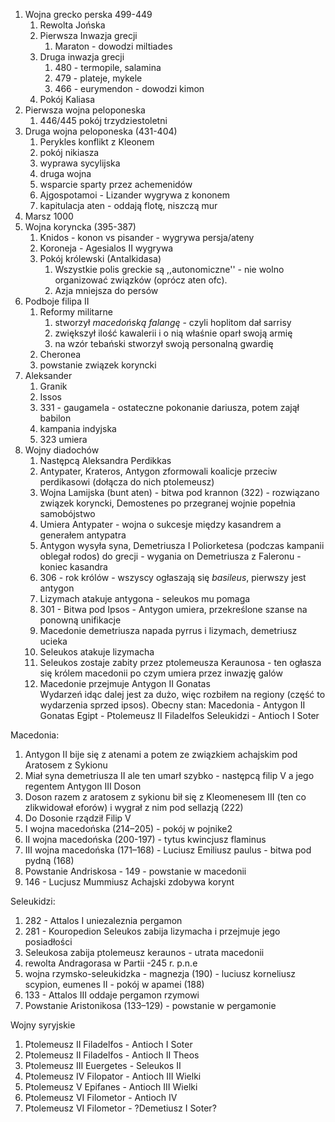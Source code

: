 1. Wojna grecko perska 499-449
    1. Rewolta Jońska
    2. Pierwsza Inwazja grecji
       1. Maraton - dowodzi miltiades
    3. Druga inwazja grecji 
       1. 480 - termopile, salamina
       2. 479 - plateje, mykele
       3. 466 - eurymendon - dowodzi kimon
    4. Pokój Kaliasa 
2. Pierwsza wojna peloponeska
   1. 446/445 pokój trzydziestoletni
3. Druga wojna peloponeska (431-404)
   1. Perykles konflikt z Kleonem
   2. pokój nikiasza
   3. wyprawa sycylijska
   4. druga wojna 
   5. wsparcie sparty przez achemenidów 
   6. Ajgospotamoi - Lizander wygrywa z kononem
   7. kapitulacja aten - oddają flotę, niszczą mur
4. Marsz 1000
5. Wojna koryncka (395-387)
   1.  Knidos - konon vs pisander - wygrywa persja/ateny
   2.  Koroneja - Agesialos II wygrywa 
   3.  Pokój królewski (Antalkidasa)
       1.  Wszystkie polis greckie są ,,autonomiczne'' - nie wolno organizować związków (oprócz aten ofc). 
       2.  Azja mniejsza do persów
6.  Podboje filipa II
    1.  Reformy militarne
        1.  stworzył *macedońską falangę* - czyli hoplitom dał sarrisy
        2.  zwiększył ilość kawalerii i o nią właśnie oparł swoją armię
        3.  na wzór tebański stworzył swoją personalną gwardię 
    2.  Cheronea
    3.  powstanie związek koryncki
7.  Aleksander
    1.  Granik 
    2.  Issos
    3.  331 - gaugamela - ostateczne pokonanie dariusza, potem zajął babilon 
    4.  kampania indyjska
    5.  323 umiera
8. Wojny diadochów
   1. Następcą Aleksandra Perdikkas
   2. Antypater, Krateros, Antygon zformowali koalicje przeciw perdikasowi (dołącza do nich ptolemeusz)
   3. Wojna Lamijska (bunt aten) - bitwa pod krannon (322) - rozwiązano związek koryncki, Demostenes po przegranej wojnie popełnia samobójstwo
   4. Umiera Antypater - wojna o sukcesje między kasandrem a generałem antypatra
   5. Antygon wysyła syna, Demetriusza I Poliorketesa (podczas kampanii oblegał rodos) do grecji - wygania on Demetriusza z Faleronu - koniec kasandra 
   6. 306 - rok królów - wszyscy ogłaszają się *basileus*, pierwszy jest antygon
   7.  Lizymach atakuje antygona - seleukos mu pomaga
   8. 301 - Bitwa pod Ipsos - Antygon umiera, przekreślone szanse na ponowną unifikacje
   9. Macedonie demetriusza napada pyrrus i lizymach, demetriusz ucieka 
   10. Seleukos atakuje lizymacha 
   11. Seleukos zostaje zabity przez ptolemeusza Keraunosa - ten ogłasza się królem macedonii po czym umiera przez inwazję galów 
   12. Macedonie przejmuje Antygon II Gonatas    
Wydarzeń idąc dalej jest za dużo, więc rozbiłem na regiony (część to wydarzenia sprzed ipsos). 
Obecny stan:
   Macedonia - Antygon II Gonatas 
   Egipt - Ptolemeusz II Filadelfos 
   Seleukidzi - Antioch I Soter 

Macedonia:
   1. Antygon II bije się z atenami a potem ze związkiem achajskim pod Aratosem z Sykionu
   2. Miał syna demetriusza II ale ten umarł szybko - następcą filip V a jego regentem Antygon III Doson 
   3. Doson razem z aratosem z sykionu bił się z Kleomenesem III (ten co zlikwidował eforów) i wygrał z nim pod sellazją (222)
   4. Do Dosonie rządził Filip V
   5. I wojna macedońska (214–205) -  pokój w pojnike2
   6. II wojna macedońska (200-197) - tytus kwincjusz flaminus  
   7. III wojna macedońska (171–168) - Luciusz Emiliusz paulus - bitwa pod pydną (168)
   8. Powstanie Andriskosa - 149 - powstanie w macedonii 
   9. 146 - Lucjusz Mummiusz Achajski zdobywa korynt

Seleukidzi:
   1. 282 - Attalos I uniezaleznia pergamon
   2. 281 - Kouropedion Seleukos zabija lizymacha i przejmuje jego posiadłości
   3. Seleukosa zabija ptolemeusz keraunos - utrata macedonii
   4. rewolta Andragorasa w Partii -245 r. p.n.e
   5. wojna rzymsko-seleukidzka - magnezja (190) - luciusz korneliusz scypion, eumenes II - pokój w apamei (188)
   6. 133 - Attalos III oddaje pergamon rzymowi 
   7. Powstanie Aristonikosa (133–129) - powstanie w pergamonie   

Wojny syryjskie
   1. Ptolemeusz II Filadelfos - Antioch I Soter 
   2. Ptolemeusz II Filadelfos - Antioch II Theos
   3. Ptolemeusz III Euergetes - Seleukos II
   4. Ptolemeusz IV Filopator - Antioch III Wielki 
   5. Ptolemeusz V Epifanes - Antioch III Wielki 
   6. Ptolemeusz VI Filometor - Antioch IV 
   7. Ptolemeusz VI Filometor - ?Demetiusz I Soter? 
